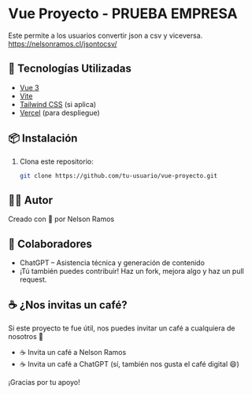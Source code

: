 # Vue Proyecto - PRUEBA EMPRESA

Este permite a los usuarios convertir json a csv y viceversa.
https://nelsonramos.cl/jsontocsv/

## 🚀 Tecnologías Utilizadas

- [Vue 3](https://vuejs.org/)
- [Vite](https://vitejs.dev/)
- [Tailwind CSS](https://tailwindcss.com/) (si aplica)
- [Vercel](https://vercel.com/) (para despliegue)

## 📦 Instalación

1. Clona este repositorio:
   ```bash
   git clone https://github.com/tu-usuario/vue-proyecto.git

## 👨‍💻 Autor

Creado con 💚 por Nelson Ramos

## 🤝 Colaboradores
-	ChatGPT – Asistencia técnica y generación de contenido
-	¡Tú también puedes contribuir! Haz un fork, mejora algo y haz un pull request.

## ☕ ¿Nos invitas un café?

Si este proyecto te fue útil, nos puedes invitar un café a cualquiera de nosotros 🙌
-	☕ Invita un café a Nelson Ramos
-	☕ Invita un café a ChatGPT (sí, también nos gusta el café digital 😄)

¡Gracias por tu apoyo!

